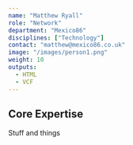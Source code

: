 ```yaml
---
name: "Matthew Ryall"
role: "Network"
department: "Mexico86"
disciplines: ["Technology"]
contact: "matthew@mexico86.co.uk"
image: "/images/person1.png"
weight: 10
outputs:
  - HTML
  - VCF
---
```


## Core Expertise

Stuff and things
